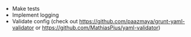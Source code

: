 - Make tests
- Implement logging
- Validate config (check out https://github.com/paazmaya/grunt-yaml-validator or https://github.com/MathiasPius/yaml-validator)